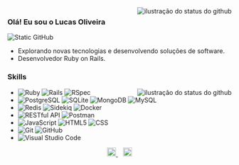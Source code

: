 <img align='right' src="https://github-readme-stats.vercel.app/api?username=lucasleandro1&show_icons=true&title_color=783c00&text_color=af552e&icon_color=783c00&bg_color=f8efd4&cache_seconds=2300" alt="ilustração do status do github">

### Olá! Eu sou o Lucas Oliveira

<img src="https://img.shields.io/static/v1?label=Overview&message=Lucas_Oliveira&color=f8efd4&style=for-the-badge&logo=GitHub" alt="Static GitHub">

- Explorando novas tecnologias e desenvolvendo soluções de software.
- Desenvolvedor Ruby on Rails.

### Skills

<img align='right' src="https://github-readme-stats.vercel.app/api/top-langs/?username=lucasleandro1&layout=compact&langs_count=22&show_icons=true&title_color=783c00&text_color=af552e&icon_color=783c00&bg_color=f8efd4&cache_seconds=2300" alt="ilustração do status do github">

- ![Ruby](https://img.shields.io/badge/-Ruby-333333?style=flat&logo=ruby&logoColor=CC342D) ![Rails](https://img.shields.io/badge/-Rails-333333?style=flat&logo=rubyonrails&logoColor=CC0000) ![RSpec](https://img.shields.io/badge/-RSpec-333333?style=flat&logo=rubygems&logoColor=E9573F)
- ![PostgreSQL](https://img.shields.io/badge/-PostgreSQL-333333?style=flat&logo=postgresql&logoColor=4169E1) ![SQLite](https://img.shields.io/badge/-SQLite-333333?style=flat&logo=sqlite&logoColor=003B57) ![MongoDB](https://img.shields.io/badge/-MongoDB-333333?style=flat&logo=mongodb&logoColor=47A248) ![MySQL](https://img.shields.io/badge/-MySQL-333333?style=flat&logo=mysql)
- ![Redis](https://img.shields.io/badge/-Redis-333333?style=flat&logo=redis&logoColor=DC382D) ![Sidekiq](https://img.shields.io/badge/-Sidekiq-333333?style=flat&logo=rubyonrails&logoColor=red) ![Docker](https://img.shields.io/badge/-Docker-333333?style=flat&logo=docker)
- ![RESTful API](https://img.shields.io/badge/-RESTful%20API-333333?style=flat&logo=api&logoColor=white) ![Postman](https://img.shields.io/badge/-Postman-333333?style=flat&logo=postman)
- ![JavaScript](https://img.shields.io/badge/-JavaScript-333333?style=flat&logo=javascript) ![HTML5](https://img.shields.io/badge/-HTML5-333333?style=flat&logo=HTML5) ![CSS](https://img.shields.io/badge/-CSS-333333?style=flat&logo=CSS3&logoColor=1572B6)
- ![Git](https://img.shields.io/badge/-Git-333333?style=flat&logo=git) ![GitHub](https://img.shields.io/badge/-GitHub-333333?style=flat&logo=github)
- ![Visual Studio Code](https://img.shields.io/badge/-Visual%20Studio%20Code-333333?style=flat&logo=visual-studio-code&logoColor=007ACC)


<p align="center">
  <a href="https://www.linkedin.com/in/lucas-leandro1" target="_blank">
    <img src="https://cdn.jsdelivr.net/npm/simple-icons@3.0.1/icons/linkedin.svg" alt="LinkedIn" height="20" width="20" />
  </a>
  &nbsp;&nbsp;
  <a href="mailto:lukkassoliveira2215@gmail.com" target="_blank">
    <img src="https://cdn.jsdelivr.net/npm/simple-icons@3.0.1/icons/gmail.svg" alt="Gmail" height="20" width="20" />
  </a>
</p>


